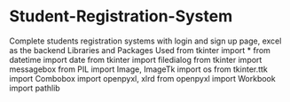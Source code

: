 # Student-Registration-System
Complete students registration systems with login and sign up page, excel as the backend
Libraries and Packages Used 
from tkinter import *
from datetime import date
from tkinter import filedialog
from tkinter import messagebox
from PIL import Image, ImageTk
import os
from tkinter.ttk import Combobox
import openpyxl, xlrd
from openpyxl import Workbook
import pathlib
